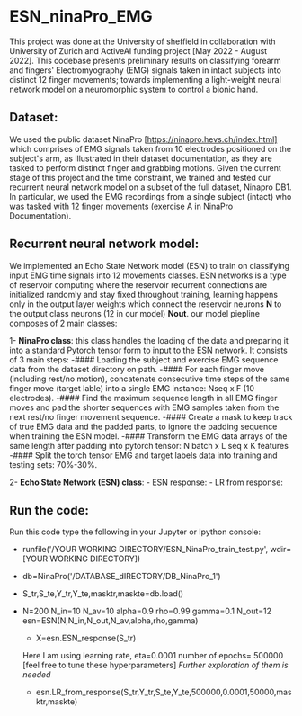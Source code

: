# ESN_ninaPro_EMG

This project was done at the University of sheffield in collaboration with University of Zurich and ActiveAI funding project [May 2022 - August 2022]. This codebase presents preliminary results
on classifying forearm and fingers' Electromyography (EMG) signals taken in intact subjects into distinct 12 finger movements; towards implementing a light-weight neural network model 
on a neuromorphic system to control a bionic hand. 

 ## Dataset: 
 We used the public dataset NinaPro [https://ninapro.hevs.ch/index.html] which comprises of EMG signals taken from 10 electrodes positioned on the subject's arm, as illustrated in their dataset documentation, as they are tasked to perform distinct finger and grabbing motions. 
Given the current stage of this project and the time constraint, we trained and tested our recurrent neural network model on a subset of the full dataset, Ninapro DB1. In particular, we used the EMG recordings from a single subject (intact) who was tasked with 12 finger movements (exercise A in NinaPro Documentation). 
 
 
 ## Recurrent neural network model: 
We implemented an Echo State Network model (ESN) to train on classifying input EMG time signals into 12 movements classes. ESN networks is a type of reservoir computing where the reservoir recurrent connections are initialized randomly and stay fixed throughout training, learning happens only in the output layer weights which connect the reservoir neurons **N** to the output class neurons (12 in our model) **Nout**.
our model piepline composes of 2 main classes:

1- **NinaPro class**: this class handles the loading of the data and preparing it into a standard Pytorch tensor form to input to the ESN network. It consists of 3 main steps:
     -#### Loading the subject and exercise EMG sequence data from the dataset directory on path.
     -#### For each finger move (including rest/no motion), concatenate consecutive time steps of the same finger move (target lable) into a single EMG instance: Nseq x F (10 electrodes).
     -#### Find the maximum sequence length in all EMG finger moves and pad the shorter sequences with EMG samples taken from the next rest/no finger movement sequence.
     -#### Create a mask to keep track of true EMG data and the padded parts, to ignore the padding sequence when training the ESN model.
     -#### Transform the EMG data arrays of the same length after padding into pytorch tensor: N batch x L seq x K features
     -#### Split the torch tensor EMG and target labels data into training and testing sets: 70%-30%.  

  
2- **Echo State Network (ESN) class**:
    - ESN response:
    - LR from response: 




 ## Run the code: 
  Run this code type the following in your Jupyter or Ipython console:

- runfile('/YOUR WORKING DIRECTORY/ESN_NinaPro_train_test.py', wdir=[YOUR WORKING DIRECTORY])

- db=NinaPro('/DATABASE_dIRECTORY/DB_NinaPro_1')

- S_tr,S_te,Y_tr,Y_te,masktr,maskte=db.load()
- N=200
  N_in=10
  N_av=10
  alpha=0.9
  rho=0.99
  gamma=0.1
  N_out=12
  esn=ESN(N,N_in,N_out,N_av,alpha,rho,gamma)
  
  - X=esn.ESN_response(S_tr)
  
  Here I am using learning rate, eta=0.0001
                  number of epochs= 500000
                  [feel free to tune these hyperparameters]
                  *Further exploration of them is needed*
  
  - esn.LR_from_response(S_tr,Y_tr,S_te,Y_te,500000,0.0001,50000,masktr,maskte)
